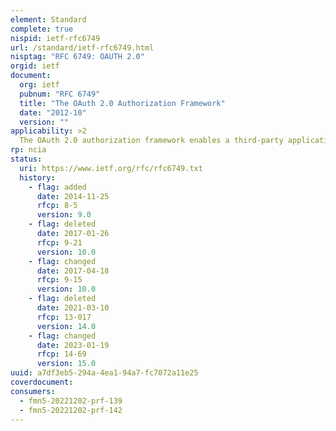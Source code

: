 ```yaml
---
element: Standard
complete: true
nispid: ietf-rfc6749
url: /standard/ietf-rfc6749.html
nisptag: "RFC 6749: OAUTH 2.0"
orgid: ietf
document:
  org: ietf
  pubnum: "RFC 6749"
  title: "The OAuth 2.0 Authorization Framework"
  date: "2012-10"
  version: ""
applicability: >2
  The OAuth 2.0 authorization framework enables a third-party application to obtain limited access to an HTTP service, either on behalf of a resource owner by orchestrating an approval interaction between the resource owner and the HTTP service, or by allowing the third-party application to obtain access on its own behalf.
rp: ncia
status:
  uri: https://www.ietf.org/rfc/rfc6749.txt
  history: 
    - flag: added
      date: 2014-11-25
      rfcp: 8-5
      version: 9.0
    - flag: deleted
      date: 2017-01-26
      rfcp: 9-21
      version: 10.0
    - flag: changed
      date: 2017-04-18
      rfcp: 9-15
      version: 10.0
    - flag: deleted
      date: 2021-03-10
      rfcp: 13-017
      version: 14.0
    - flag: changed
      date: 2023-01-19
      rfcp: 14-69
      version: 15.0
uuid: a7df3eb5-294a-4ea1-94a7-fc7072a11e25
coverdocument:
consumers:
  - fmn5-20221202-prf-139
  - fmn5-20221202-prf-142
---
```

